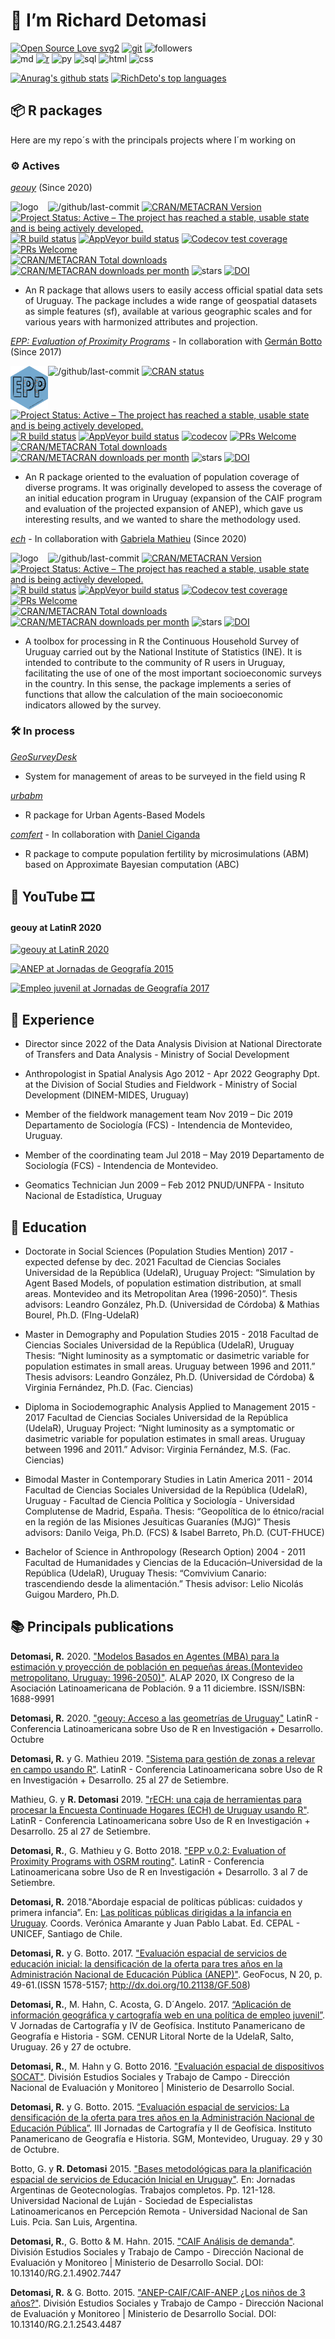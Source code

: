 # 👋 I’m Richard Detomasi 

[![Open Source Love svg2](https://badges.frapsoft.com/os/v2/open-source.svg?v=103)](https://github.com/ellerbrock/open-source-badges/) 
[![git](https://img.shields.io/badge/--F05032?logo=git&logoColor=ffffff)](http://git-scm.com/) 
![followers](https://img.shields.io/github/followers/RichDeto?style=social) <br>
![md](https://img.shields.io/badge/Markdown-000000?style=for-the-badge&logo=markdown&logoColor=white)
[![r](https://img.shields.io/badge/R-276DC3?style=for-the-badge&logo=r&logoColor=white)](https://www.rstudio.com/)
![py](https://img.shields.io/badge/Python-14354C?style=for-the-badge&logo=python&logoColor=white)
![sql](https://img.shields.io/badge/PostgreSQL-316192?style=for-the-badge&logo=postgresql&logoColor=white)
![html](https://img.shields.io/badge/HTML5-E34F26?style=for-the-badge&logo=html5&logoColor=white)
![css](https://img.shields.io/badge/CSS3-1572B6?style=for-the-badge&logo=css3&logoColor=white)

[![Anurag's github stats](https://github-readme-stats.vercel.app/api?username=RichDeto&theme=blue-orange)](https://github.com/anuraghazra/github-readme-stats) 
[![RichDeto's top languages](https://github-readme-stats.vercel.app/api/top-langs/?username=RichDeto&theme=blue-orange&layout=compact)](https://github.com/anuraghazra/github-readme-stats)

## 📦 R packages

Here are my repo´s with the principals projects where I´m working on

### ⚙ Actives

[*geouy*](https://github.com/RichDeto/geouy)  (Since 2020) 

<img align="left" src="https://github.com/RichDeto/geouy/blob/ec319cf6e9a2972e4215ad415b28aeb763b21c70/man/figures/geouy_logo_b.png" alt="logo" width="60">

![/github/last-commit](https://img.shields.io/github/last-commit/RichDeto/geouy)
[![CRAN/METACRAN Version](https://www.r-pkg.org/badges/version/geouy)](https://CRAN.R-project.org/package=geouy)
[![Project Status: Active – The project has reached a stable, usable state and is being actively developed.](https://www.repostatus.org/badges/latest/active.svg)](https://www.repostatus.org/#active)
[![R build status](https://github.com/RichDeto/geouy/workflows/R-CMD-check/badge.svg)](https://github.com/RichDeto/geouy/actions)
[![AppVeyor build status](https://ci.appveyor.com/api/projects/status/github/RichDeto/geouy?branch=master&svg=true)](https://ci.appveyor.com/project/RichDeto/geouy)
[![Codecov test coverage](https://codecov.io/gh/RichDeto/geouy/branch/master/graph/badge.svg)](https://codecov.io/gh/RichDeto/geouy?branch=master) 
[![PRs Welcome](https://img.shields.io/badge/PRs-welcome-brightgreen.svg?style=flat-square)](http://makeapullrequest.com) <br>
[![CRAN/METACRAN Total downloads](https://cranlogs.r-pkg.org/badges/grand-total/geouy?color=blue)](https://CRAN.R-project.org/package=geouy) 
[![CRAN/METACRAN downloads per month](https://cranlogs.r-pkg.org/badges/geouy?color=blue)](https://CRAN.R-project.org/package=geouy)
![stars](https://img.shields.io/github/stars/RichDeto/geouy.svg)
[![DOI](https://zenodo.org/badge/229800365.svg)](https://zenodo.org/badge/latestdoi/229800365)

- An R package that allows users to easily access official spatial data sets of Uruguay. The package includes a wide range of geospatial datasets as simple features (sf), available at various geographic scales and for various years with harmonized attributes and projection.

[*EPP: Evaluation of Proximity Programs*](https://github.com/RichDeto/EPP/) - In collaboration with [Germán Botto](https://www.researchgate.net/profile/German_Botto)  (Since 2017)

<img align="left" src="https://github.com/RichDeto/EPP/blob/a2edb809dcb506532d45ae05fe1f3c1249d312fd/man/figures/epp_logo.png" alt="logo" width="60"> 

<!-- badges: start -->
  ![/github/last-commit](https://img.shields.io/github/last-commit/RichDeto/EPP)
  [![CRAN status](https://www.r-pkg.org/badges/version/EPP)](https://CRAN.R-project.org/package=EPP)
  [![Project Status: Active – The project has reached a stable, usable state and is being actively developed.](https://www.repostatus.org/badges/latest/active.svg)](https://www.repostatus.org/#active)
  [![R build status](https://github.com/RichDeto/EPP/workflows/R-CMD-check/badge.svg)](https://github.com/RichDeto/EPP/actions)
  [![AppVeyor build status](https://ci.appveyor.com/api/projects/status/github/RichDeto/EPP?branch=master&svg=true)](https://ci.appveyor.com/project/RichDeto/EPP)
  [![codecov](https://codecov.io/gh/RichDeto/EPP/branch/master/graph/badge.svg)](https://codecov.io/gh/RichDeto/EPP) 
  [![PRs Welcome](https://img.shields.io/badge/PRs-welcome-brightgreen.svg?style=flat-square)](http://makeapullrequest.com) <br>
  [![CRAN/METACRAN Total downloads](http://cranlogs.r-pkg.org/badges/grand-total/EPP?color=blue)](https://CRAN.R-project.org/package=EPP) 
  [![CRAN/METACRAN downloads per month](http://cranlogs.r-pkg.org/badges/EPP?color=blue)](https://CRAN.R-project.org/package=EPP)
  ![stars](https://img.shields.io/github/stars/RichDeto/EPP.svg)
  [![DOI](https://zenodo.org/badge/DOI/10.5281/zenodo.5138170.svg)](https://doi.org/10.5281/zenodo.5138170)

- An R package oriented to the evaluation of population coverage of diverse programs. It was originally developed to assess the coverage of an initial education program in Uruguay (expansion of the CAIF program and evaluation of the projected expansion of ANEP), which gave us interesting results, and we wanted to share the methodology used.

[*ech*](https://github.com/calcita/ech) - In collaboration with [Gabriela Mathieu](https://github.com/calcita)  (Since 2020)

<img align="left" src="https://github.com/calcita/ech/blob/c9c52c222edb424d9c958cef3875d5836009bfd7/man/figures/ech_logo.png" alt="logo" width="60">

<!-- badges: start -->
![/github/last-commit](https://img.shields.io/github/last-commit/calcita/ech)
[![CRAN/METACRAN Version](https://www.r-pkg.org/badges/version/ech)](https://CRAN.R-project.org/package=ech)
[![Project Status: Active – The project has reached a stable, usable state and is being actively developed.](https://www.repostatus.org/badges/latest/active.svg)](https://www.repostatus.org/#active)
[![R build status](https://github.com/calcita/ech//workflows/R-CMD-check/badge.svg)](https://github.com/calcita/ech//actions)
[![AppVeyor build status](https://ci.appveyor.com/api/projects/status/github/calcita/ech?branch=master&svg=true)](https://ci.appveyor.com/project/calcita/ech)
[![Codecov test coverage](https://codecov.io/gh/calcita/ech/branch/master/graph/badge.svg)](https://codecov.io/gh/calcita/ech?branch=master) 
[![PRs Welcome](https://img.shields.io/badge/PRs-welcome-brightgreen.svg?style=flat-square)](http://makeapullrequest.com) <br>
[![CRAN/METACRAN Total downloads](http://cranlogs.r-pkg.org/badges/grand-total/ech?color=blue)](https://CRAN.R-project.org/package=ech)
[![CRAN/METACRAN downloads per month](http://cranlogs.r-pkg.org/badges/ech?color=blue)](https://CRAN.R-project.org/package=ech)
![stars](https://img.shields.io/github/stars/calcita/ech.svg)
[![DOI](https://zenodo.org/badge/224897952.svg)](https://zenodo.org/badge/latestdoi/224897952)
<!-- badges: end -->


- A toolbox for processing in R the Continuous Household Survey of Uruguay carried out by the National Institute of Statistics (INE). It is intended to contribute to the community of R users in Uruguay, facilitating the use of one of the most important socioeconomic surveys in the country. In this sense, the package implements a series of functions that allow the calculation of the main socioeconomic indicators allowed by the survey.

### 🛠 In process

[*GeoSurveyDesk*](https://github.com/RichDeto/GeoSurveyDesk/)

- System for management of areas to be surveyed in the field using R

[*urbabm*](https://github.com/RichDeto/urbabm/)

- R package for Urban Agents-Based Models

[*comfert*](https://github.com/RichDeto/comfert) - In collaboration with [Daniel Ciganda](https://github.com/dciganda)

- R package to compute population fertility by microsimulations (ABM) based on Approximate Bayesian computation (ABC)

## 🎥 YouTube 🎞️

#### geouy at LatinR 2020

[![geouy at LatinR 2020](http://img.youtube.com/vi/VegUiSLcWBU/0.jpg)](http://www.youtube.com/watch?v=VegUiSLcWBU) 
<!-- ![views](https://img.shields.io/youtube/views/VegUiSLcWBU) -->
<!-- ![likes](https://img.shields.io/youtube/likes/VegUiSLcWBU?withDislikes) -->

[![ANEP at Jornadas de Geografía 2015](http://img.youtube.com/vi/bP4P2a7kL10/0.jpg)](http://www.youtube.com/watch?v=bP4P2a7kL10)
<!-- ![views](https://img.shields.io/youtube/views/bP4P2a7kL10) -->
<!-- ![likes](https://img.shields.io/youtube/likes/bP4P2a7kL10?withDislikes) -->

[![Empleo juvenil at Jornadas de Geografía 2017](http://img.youtube.com/vi/dnF3crsV-XQ/0.jpg)](http://www.youtube.com/watch?v=dnF3crsV-XQ)
<!-- ![views](https://img.shields.io/youtube/views/dnF3crsV-XQ) -->
<!-- ![likes](https://img.shields.io/youtube/likes/dnF3crsV-XQ?withDislikes) -->

## 🔭 Experience

- Director since 2022 of the Data Analysis Division at National Directorate of Transfers and Data Analysis - Ministry of Social Development

- Anthropologist in Spatial Analysis Ago 2012 - Apr 2022 Geography Dpt. at the Division of Social Studies and Fieldwork - Ministry of Social Development (DINEM-MIDES, Uruguay)

- Member of the fieldwork management team Nov 2019 – Dic 2019 Departamento de Sociología (FCS) - Intendencia de Montevideo, Uruguay.

- Member of the coordinating team Jul 2018 – May 2019 Departamento de Sociología (FCS) - Intendencia de Montevideo.

- Geomatics Technician Jun 2009 – Feb 2012 PNUD/UNFPA - Insituto Nacional de Estadística, Uruguay

## 🧮 Education

- Doctorate in Social Sciences (Population Studies Mention) 2017 - expected defense by dec. 2021 Facultad de Ciencias Sociales Universidad de la República (UdelaR), Uruguay Project: “Simulation by Agent Based Models, of population estimation distribution, at small areas. Montevideo and its Metropolitan Area (1996-2050)”. Thesis advisors: Leandro González, Ph.D. (Universidad de Córdoba) & Mathias Bourel, Ph.D. (FIng-UdelaR)

- Master in Demography and Population Studies 2015 - 2018
Facultad de Ciencias Sociales Universidad de la República (UdelaR), Uruguay Thesis: “Night luminosity as a symptomatic or dasimetric variable for population estimates in small areas. Uruguay between 1996 and 2011.” Thesis advisors: Leandro González, Ph.D. (Universidad de Córdoba) & Virginia Fernández, Ph.D. (Fac. Ciencias)

- Diploma in Sociodemographic Analysis Applied to Management 2015 - 2017 Facultad de Ciencias Sociales Universidad de la República (UdelaR), Uruguay Project: “Night luminosity as a symptomatic or dasimetric variable for population estimates in small areas. Uruguay between 1996 and 2011.” Advisor: Virginia Fernández, M.S. (Fac. Ciencias)

- Bimodal Master in Contemporary Studies in Latin America 2011 - 2014 Facultad de Ciencias Sociales Universidad de la República (UdelaR), Uruguay - Facultad de Ciencia Política y Sociología - Universidad Complutense de Madrid, España. Thesis: “Geopolítica de lo étnico/racial en la región de las Misiones Jesuíticas Guaraníes (MJG)” Thesis advisors: Danilo Veiga, Ph.D. (FCS) & Isabel Barreto, Ph.D. (CUT-FHUCE)

- Bachelor of Science in Anthropology (Research Option) 2004 - 2011 Facultad de Humanidades y Ciencias de la Educación–Universidad de la República (UdelaR), Uruguay Thesis: “Comvivium Canario: trascendiendo desde la alimentación.” Thesis advisor: Lelio Nicolás Guigou Mardero, Ph.D.


## 📚 Principals publications 

**Detomasi, R.** 2020. ["Modelos Basados en Agentes (MBA) para la estimación y proyección de población en pequeñas áreas.(Montevideo metropolitano, Uruguay: 1996-2050)"](https://congresosalap.com/alap2020/resumos/0001/PPT-eposter-trab-aceito-0294-1.PDF). ALAP 2020, IX Congreso de la Asociación Latinoamericana de Población. 9 a 11 diciembre. ISSN/ISBN: 1688-9991

**Detomasi, R.** 2020. ["geouy: Acceso a las geometrías de Uruguay"](https://github.com/LatinR/presentaciones-LatinR2020/blob/main/trabajos/LatinR2020_envio_7.pdf) LatinR - Conferencia Latinoamericana sobre Uso de R en Investigación + Desarrollo. Octubre

**Detomasi, R.** y G. Mathieu 2019. ["Sistema para gestión de zonas a relevar en campo usando R"](https://github.com/LatinR/presentaciones-LatinR2019/blob/master/presentaciones/LatinR2019_paper_70.pdf). LatinR - Conferencia Latinoamericana sobre Uso de R en Investigación + Desarrollo. 25 al 27 de Setiembre. 

Mathieu, G. y **R. Detomasi** 2019. ["rECH: una caja de herramientas para procesar la Encuesta Continuade Hogares (ECH) de Uruguay usando R"](https://github.com/LatinR/presentaciones-LatinR2019/blob/master/presentaciones/LatinR2019_paper_71.pdf). LatinR - Conferencia Latinoamericana sobre Uso de R en Investigación + Desarrollo. 25 al 27 de Setiembre.

**Detomasi, R.**, G. Mathieu y G. Botto 2018. ["EPP v.0.2: Evaluation of Proximity Programs with OSRM routing"](http://47jaiio.sadio.org.ar/sites/default/files/LatinR_10.pdf). LatinR - Conferencia Latinoamericana sobre Uso de R en Investigación + Desarrollo. 3 al 7 de Setiembre. 

**Detomasi, R.** 2018."Abordaje espacial de políticas públicas: cuidados y primera infancia”. En: [Las políticas públicas dirigidas a la infancia en Uruguay](https://www.google.com/url?sa=t&rct=j&q=&esrc=s&source=web&cd=2&cad=rja&uact=8&ved=2ahUKEwiu_uH64vHjAhXsJ7kGHRHOCo4QFjABegQIABAC&url=https%3A%2F%2Frepositorio.cepal.org%2Fbitstream%2Fhandle%2F11362%2F44155%2F1%2FS1800463_es.pdf&usg=AOvVaw3EPJkSZSWIDsQ-dpwcHuUO). Coords. Verónica Amarante  y Juan Pablo Labat. Ed. CEPAL - UNICEF, Santiago de Chile.

**Detomasi, R.** y G. Botto. 2017. ["Evaluación espacial de servicios de educación inicial: la densificación de la oferta para tres años en la Administración Nacional de Educación Pública (ANEP)"](http://www.geofocus.org/index.php/geofocus/article/view/508). GeoFocus, N 20, p. 49-61.(ISSN 1578-5157; http://dx.doi.org/10.21138/GF.508)

**Detomasi, R.**, M. Hahn, C. Acosta, G. D´Angelo. 2017. [“Aplicación de información geográfica y cartografía web en una política de empleo juvenil”](https://www.youtube.com/watch?v=dnF3crsV-XQ). V Jornadas de Cartografía y IV de Geofísica. Instituto Panamericano de Geografía e Historia - SGM. CENUR Litoral Norte de la UdelaR, Salto, Uruguay. 26 y 27 de octubre.

**Detomasi, R.**, M. Hahn y G. Botto 2016. ["Evaluación espacial de dispositivos SOCAT"](http://www.google.com/url?q=http%3A%2F%2Fdinem.mides.gub.uy%2Finnovaportal%2Ffile%2F62265%2F1%2Fevaluacion_espacial_de_dispositivos_socat.pdf&sa=D&sntz=1&usg=AFQjCNHiHFiY8F2kQCNcaW9b0EAZRMsrfQ). División Estudios Sociales y Trabajo de Campo - Dirección Nacional de Evaluación y Monitoreo | Ministerio de Desarrollo Social.

**Detomasi, R.** y G. Botto. 2015. [“Evaluación espacial de servicios: La densificación de la oferta para tres años en la Administración Nacional de Educación Pública”](https://www.youtube.com/watch?v=bP4P2a7kL10&list=PL0lWdUzH1NpZuDM25zoAG7c0aSjMW36rA&index=2&t=0s). III Jornadas de Cartografía y II  de Geofísica. Instituto Panamericano de Geografía e Historia. SGM, Montevideo, Uruguay. 29 y 30 de Octubre.

Botto, G. y **R. Detomasi** 2015. ["Bases metodológicas para la planificación espacial de servicios de Educación Inicial en Uruguay"](https://www.researchgate.net/profile/German_Botto/publication/280939360_BASES_METODOLOGICAS_PARA_LA_PLANIFICACION_ESPACIAL_DE_SERVICIOS_DE_EDUCACION_INICIAL_EN_URUGUAY/links/56017e6808ae42bbd5412665/BASES-METODOLOGICAS-PARA-LA-PLANIFICACION-ESPACIAL-DE-SERVICIOS-DE-EDUCACION-INICIAL-EN-URUGUAY.pdf). En: Jornadas Argentinas de Geotecnologías. Trabajos completos. Pp. 121-128. Universidad Nacional de Luján - Sociedad de Especialistas Latinoamericanos en Percepción Remota - Universidad Nacional de San Luis. Pcia. San Luis, Argentina. 

**Detomasi, R.**, G. Botto & M. Hahn. 2015. ["CAIF Análisis de demanda"](http://dinem.mides.gub.uy/innovaportal/file/61792/1/caif.-analisis-de-demanda.-2015.pdf). División Estudios Sociales y Trabajo de Campo - Dirección Nacional de Evaluación y Monitoreo | Ministerio de Desarrollo Social. DOI: 10.13140/RG.2.1.4902.7447 

**Detomasi, R.** & G. Botto. 2015. ["ANEP-CAIF/CAIF-ANEP ¿Los niños de 3 años?"](http://dinem.mides.gub.uy/innovaportal/file/61793/1/anep-caifcaif-anep-los-ninos-de-3-anos.-2015.pdf). División Estudios Sociales y Trabajo de Campo - Dirección Nacional de Evaluación y Monitoreo | Ministerio de Desarrollo Social. DOI: 10.13140/RG.2.1.2543.4487 





<!--
**RichDeto/RichDeto** is a ✨ _special_ ✨ repository because its `README.md` (this file) appears on your GitHub profile.

Here are some ideas to get you started:

- 🔭 I’m currently working on ...
- 🌱 I’m currently learning ...
- 👯 I’m looking to collaborate on ...
- 🤔 I’m looking for help with ...
- 💬 Ask me about ...
- 📫 How to reach me: ...
- 😄 Pronouns: ...
- ⚡ Fun fact: ...
-->
